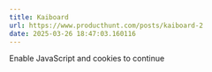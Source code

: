 ```yaml
---
title: Kaiboard
url: https://www.producthunt.com/posts/kaiboard-2
date: 2025-03-26 18:47:03.160116
---
```

Enable JavaScript and cookies to continue

